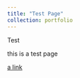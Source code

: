 ```yaml
---
title: "Test Page"
collection: portfolio
---
```

Test 

this is a test page

[a link](_portfolio/index/index.html)

